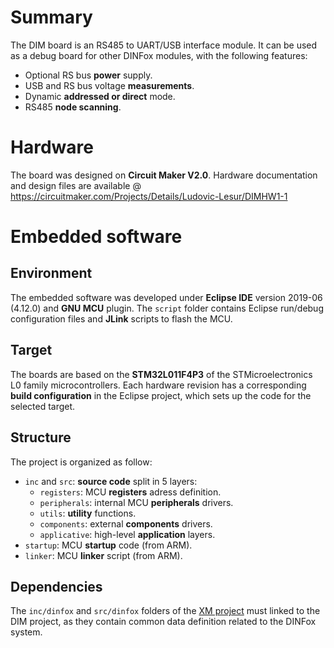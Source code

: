 # Summary
The DIM board is an RS485 to UART/USB interface module. It can be used as a debug board for other DINFox modules, with the following features:
* Optional RS bus **power** supply.
* USB and RS bus voltage **measurements**.
* Dynamic **addressed or direct** mode.
* RS485 **node scanning**.

# Hardware
The board was designed on **Circuit Maker V2.0**. Hardware documentation and design files are available @ https://circuitmaker.com/Projects/Details/Ludovic-Lesur/DIMHW1-1

# Embedded software

## Environment
The embedded software was developed under **Eclipse IDE** version 2019-06 (4.12.0) and **GNU MCU** plugin. The `script` folder contains Eclipse run/debug configuration files and **JLink** scripts to flash the MCU.

## Target
The boards are based on the **STM32L011F4P3** of the STMicroelectronics L0 family microcontrollers. Each hardware revision has a corresponding **build configuration** in the Eclipse project, which sets up the code for the selected target.

## Structure
The project is organized as follow:
* `inc` and `src`: **source code** split in 5 layers:
    * `registers`: MCU **registers** adress definition.
    * `peripherals`: internal MCU **peripherals** drivers.
    * `utils`: **utility** functions.
    * `components`: external **components** drivers.
    * `applicative`: high-level **application** layers.
* `startup`: MCU **startup** code (from ARM).
* `linker`: MCU **linker** script (from ARM).

## Dependencies
The `inc/dinfox` and `src/dinfox` folders of the [XM project](https://github.com/Ludovic-Lesur/xm) must linked to the DIM project, as they contain common data definition related to the DINFox system.
